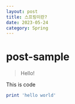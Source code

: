 ```yaml
---
layout: post
title: 스프링이란?
date: 2023-05-24
category: Spring
---
```

# post-sample
> Hello!

This is code
```ruby
print 'hello world'
```
